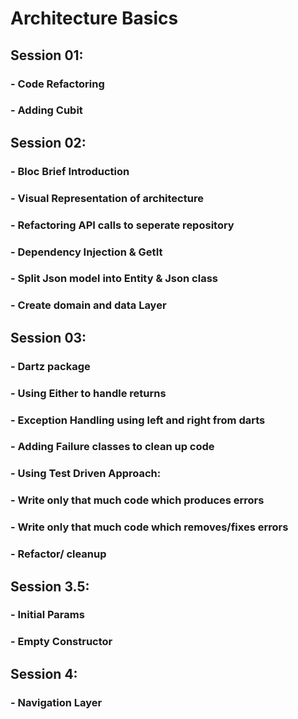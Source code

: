 # Architecture Basics

## Session 01:
### - Code Refactoring
### - Adding Cubit
## Session 02: 
### - Bloc Brief Introduction
### - Visual Representation of architecture
### - Refactoring API calls to seperate repository
### - Dependency Injection & GetIt
### - Split Json model into Entity & Json class
### - Create domain and data Layer
## Session 03: 
### - Dartz package
### - Using Either to handle returns
### - Exception Handling using left and right from darts
### - Adding Failure classes to clean up code
### - Using Test Driven Approach:
###     - Write only that much code which produces errors
###     - Write only that much code which removes/fixes errors
###     - Refactor/ cleanup
## Session 3.5: 
### - Initial Params
### - Empty Constructor
## Session 4:
### - Navigation Layer

